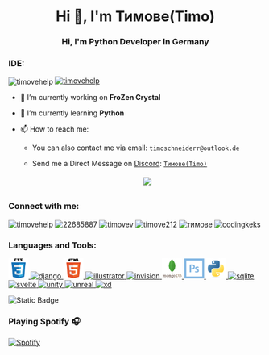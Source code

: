 <h1 align="center">Hi 👋, I'm Тимове(Timo)</h1>
<h3 align="center">Hi, I'm Python Developer In Germany</h3>

<h3 align="left">IDE:</h3>
<p align="left">
<a target="blank"><img align="center" src="https://img.shields.io/badge/%20VISUAL%20STUDIO%20CODE--blue?style=for-the-badge&logo=visualstudiocode&labelColor=blue&color=blue" alt="timovehelp" height="30" width="40" /></a>
<a


<p align="left"> <a href="https://twitter.com/timovehelp" target="blank"><img src="https://img.shields.io/twitter/follow/timovehelp?logo=twitter&style=for-the-badge" alt="timovehelp" /></a> </p>

- 🔭 I’m currently working on **FroZen Crystal**

- 🌱 I’m currently learning **Python**

- 📫 How to reach me:  
  
   - You can also contact me via email: `timoschneiderr@outlook.de`
   - Send me a Direct Message on [Discord](https://discord.com): [`Тимове(Timo)`](https://discord.com/users/1078242409495932969) 
  
     <center> 
       <a href='https://discord.gg/VAR8sutF'> 
         <img src="https://discord.c99.nl/widget/theme-1/1078242409495932969.png" style='padding: 5px'> 
       </a> 
     </center>
<h3 align="left">Connect with me:</h3>
<p align="left">
<a href="https://twitter.com/timovehelp" target="blank"><img align="center" src="https://raw.githubusercontent.com/rahuldkjain/github-profile-readme-generator/master/src/images/icons/Social/twitter.svg" alt="timovehelp" height="30" width="40" /></a>
<a href="https://stackoverflow.com/users/22685887" target="blank"><img align="center" src="https://raw.githubusercontent.com/rahuldkjain/github-profile-readme-generator/master/src/images/icons/Social/stack-overflow.svg" alt="22685887" height="30" width="40" /></a>
<a href="https://codesandbox.com/timovev" target="blank"><img align="center" src="https://raw.githubusercontent.com/rahuldkjain/github-profile-readme-generator/master/src/images/icons/Social/codesandbox.svg" alt="timovev" height="30" width="40" /></a>
<a href="https://instagram.com/timove212" target="blank"><img align="center" src="https://raw.githubusercontent.com/rahuldkjain/github-profile-readme-generator/master/src/images/icons/Social/instagram.svg" alt="timove212" height="30" width="40" /></a>
<a href="https://www.youtube.com/c/тимове" target="blank"><img align="center" src="https://raw.githubusercontent.com/rahuldkjain/github-profile-readme-generator/master/src/images/icons/Social/youtube.svg" alt="тимове" height="30" width="40" /></a>
<a href="https://discord.gg/codingkeks" target="blank"><img align="center" src="https://raw.githubusercontent.com/rahuldkjain/github-profile-readme-generator/master/src/images/icons/Social/discord.svg" alt="codingkeks" height="30" width="40" /></a>
</p>

<h3 align="left">Languages and Tools:</h3>
<p align="left"> <a href="https://www.w3schools.com/css/" target="_blank" rel="noreferrer"> <img src="https://raw.githubusercontent.com/devicons/devicon/master/icons/css3/css3-original-wordmark.svg" alt="css3" width="40" height="40"/> </a> <a href="https://www.djangoproject.com/" target="_blank" rel="noreferrer"> <img src="https://cdn.worldvectorlogo.com/logos/django.svg" alt="django" width="40" height="40"/> </a> <a href="https://www.w3.org/html/" target="_blank" rel="noreferrer"> <img src="https://raw.githubusercontent.com/devicons/devicon/master/icons/html5/html5-original-wordmark.svg" alt="html5" width="40" height="40"/> </a> <a href="https://www.adobe.com/in/products/illustrator.html" target="_blank" rel="noreferrer"> <img src="https://www.vectorlogo.zone/logos/adobe_illustrator/adobe_illustrator-icon.svg" alt="illustrator" width="40" height="40"/> </a> <a href="https://www.invisionapp.com/" target="_blank" rel="noreferrer"> <img src="https://www.vectorlogo.zone/logos/invisionapp/invisionapp-icon.svg" alt="invision" width="40" height="40"/> </a> <a href="https://www.mongodb.com/" target="_blank" rel="noreferrer"> <img src="https://raw.githubusercontent.com/devicons/devicon/master/icons/mongodb/mongodb-original-wordmark.svg" alt="mongodb" width="40" height="40"/> </a> <a href="https://www.photoshop.com/en" target="_blank" rel="noreferrer"> <img src="https://raw.githubusercontent.com/devicons/devicon/master/icons/photoshop/photoshop-line.svg" alt="photoshop" width="40" height="40"/> </a> <a href="https://www.python.org" target="_blank" rel="noreferrer"> <img src="https://raw.githubusercontent.com/devicons/devicon/master/icons/python/python-original.svg" alt="python" width="40" height="40"/> </a> <a href="https://www.sqlite.org/" target="_blank" rel="noreferrer"> <img src="https://www.vectorlogo.zone/logos/sqlite/sqlite-icon.svg" alt="sqlite" width="40" height="40"/> </a> <a href="https://svelte.dev" target="_blank" rel="noreferrer"> <img src="https://upload.wikimedia.org/wikipedia/commons/1/1b/Svelte_Logo.svg" alt="svelte" width="40" height="40"/> </a> <a href="https://unity.com/" target="_blank" rel="noreferrer"> <img src="https://www.vectorlogo.zone/logos/unity3d/unity3d-icon.svg" alt="unity" width="40" height="40"/> </a> <a href="https://unrealengine.com/" target="_blank" rel="noreferrer"> <img src="https://raw.githubusercontent.com/kenangundogan/fontisto/036b7eca71aab1bef8e6a0518f7329f13ed62f6b/icons/svg/brand/unreal-engine.svg" alt="unreal" width="40" height="40"/> </a> <a href="https://www.adobe.com/products/xd.html" target="_blank" rel="noreferrer"> <img src="https://cdn.worldvectorlogo.com/logos/adobe-xd.svg" alt="xd" width="40" height="40"/> </a> </p>


![Static Badge](https://img.shields.io/badge/%20VISUAL%20STUDIO%20CODE--blue?style=for-the-badge&logo=visualstudiocode&labelColor=blue&color=blue)




### Playing Spotify 🎧

[![Spotify](https://novatorem-3imbzd4ji-timoves-projects.vercel.app/api/spotify)](https://open.spotify.com/user/315nzt4csmzhvrfggqxbpd7c76qy)

